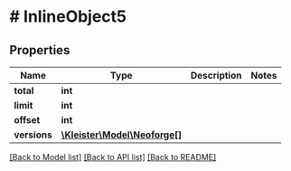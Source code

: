 # # InlineObject5

## Properties

Name | Type | Description | Notes
------------ | ------------- | ------------- | -------------
**total** | **int** |  |
**limit** | **int** |  |
**offset** | **int** |  |
**versions** | [**\Kleister\Model\Neoforge[]**](Neoforge.md) |  |

[[Back to Model list]](../../README.md#models) [[Back to API list]](../../README.md#endpoints) [[Back to README]](../../README.md)
